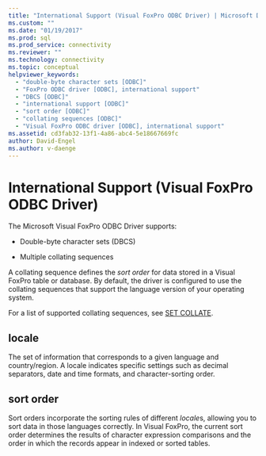 ```yaml
---
title: "International Support (Visual FoxPro ODBC Driver) | Microsoft Docs"
ms.custom: ""
ms.date: "01/19/2017"
ms.prod: sql
ms.prod_service: connectivity
ms.reviewer: ""
ms.technology: connectivity
ms.topic: conceptual
helpviewer_keywords: 
  - "double-byte character sets [ODBC]"
  - "FoxPro ODBC driver [ODBC], international support"
  - "DBCS [ODBC]"
  - "international support [ODBC]"
  - "sort order [ODBC]"
  - "collating sequences [ODBC]"
  - "Visual FoxPro ODBC driver [ODBC], international support"
ms.assetid: cd3fab32-13f1-4a86-abc4-5e18667669fc
author: David-Engel
ms.author: v-daenge
---
```

# International Support (Visual FoxPro ODBC Driver)
The Microsoft Visual FoxPro ODBC Driver supports:  
  
-   Double-byte character sets (DBCS)  
  
-   Multiple collating sequences  
  
 A collating sequence defines the *sort order* for data stored in a Visual FoxPro table or database. By default, the driver is configured to use the collating sequences that support the language version of your operating system.  
  
 For a list of supported collating sequences, see [SET COLLATE](../../odbc/microsoft/set-collate-command.md).  
  
## locale  
 The set of information that corresponds to a given language and country/region. A locale indicates specific settings such as decimal separators, date and time formats, and character-sorting order.  
  
## sort order  
 Sort orders incorporate the sorting rules of different *locale*s, allowing you to sort data in those languages correctly. In Visual FoxPro, the current sort order determines the results of character expression comparisons and the order in which the records appear in indexed or sorted tables.
